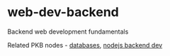 # web-dev-backend
Backend web development fundamentals

Related PKB nodes - [databases](https://github.com/sanjar-notes/databases/), [nodejs backend dev](https://github.com/sanjar-notes/nodejs-notes/)

